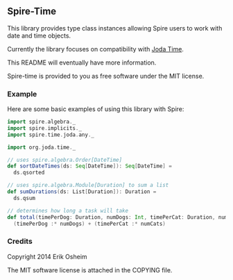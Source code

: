 ## Spire-Time

This library provides type class instances allowing Spire users to
work with date and time objects.

Currently the library focuses on compatibility with
[Joda Time](http://www.joda.org/joda-time/).

This README will eventually have more information.

Spire-time is provided to you as free software under the MIT license.

### Example

Here are some basic examples of using this library with Spire:

```scala
import spire.algebra._
import spire.implicits._
import spire.time.joda.any._

import org.joda.time._

// uses spire.algebra.Order[DateTime]
def sortDateTimes(ds: Seq[DateTime]): Seq[DateTime] =
  ds.qsorted

// uses spire.algebra.Module[Duration] to sum a list
def sumDurations(ds: List[Duration]): Duration =
  ds.qsum

// determines how long a task will take
def total(timePerDog: Duration, numDogs: Int, timePerCat: Duration, numCats: Int): Duration =
  (timePerDog :* numDogs) + (timePerCat :* numCats)
```

### Credits

Copyright 2014 Erik Osheim

The MIT software license is attached in the COPYING file.
